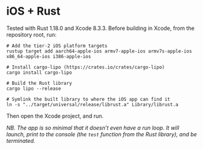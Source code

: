 # iOS + Rust

Tested with Rust 1.18.0 and Xcode 8.3.3. Before building in Xcode, from the repository root, run:

```
# Add the tier-2 iOS platform targets
rustup target add aarch64-apple-ios armv7-apple-ios armv7s-apple-ios x86_64-apple-ios i386-apple-ios

# Install cargo-lipo (https://crates.io/crates/cargo-lipo)
cargo install cargo-lipo

# Build the Rust library
cargo lipo --release

# Symlink the built library to where the iOS app can find it
ln -s "../target/universal/release/librust.a" Library/librust.a
```

Then open the Xcode project, and run.

_NB. The app is so minimal that it doesn’t even have a run loop. It will launch, print to the console (the `test` function from the Rust library), and be terminated._
